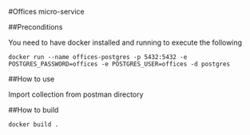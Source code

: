 #Offices micro-service

##Preconditions

You need to have docker installed and running to execute the following

```
docker run --name offices-postgres -p 5432:5432 -e POSTGRES_PASSWORD=offices -e POSTGRES_USER=offices -d postgres
```

##How to use

Import collection from postman directory

##How to build

```
docker build .
```